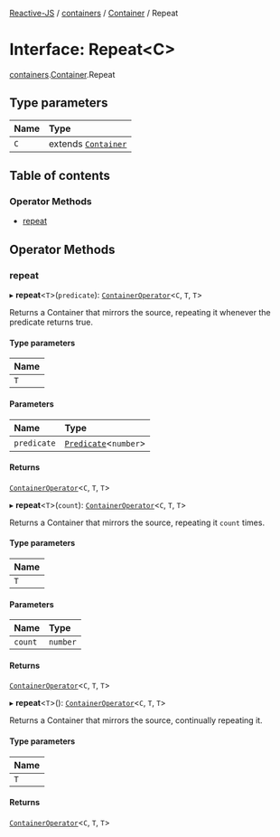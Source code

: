 [Reactive-JS](../README.md) / [containers](../modules/containers.md) / [Container](../modules/containers.Container.md) / Repeat

# Interface: Repeat<C\>

[containers](../modules/containers.md).[Container](../modules/containers.Container.md).Repeat

## Type parameters

| Name | Type |
| :------ | :------ |
| `C` | extends [`Container`](containers.Container-1.md) |

## Table of contents

### Operator Methods

- [repeat](containers.Container.Repeat.md#repeat)

## Operator Methods

### repeat

▸ **repeat**<`T`\>(`predicate`): [`ContainerOperator`](../modules/containers.md#containeroperator)<`C`, `T`, `T`\>

Returns a Container that mirrors the source, repeating it whenever the predicate returns true.

#### Type parameters

| Name |
| :------ |
| `T` |

#### Parameters

| Name | Type |
| :------ | :------ |
| `predicate` | [`Predicate`](../modules/functions.md#predicate)<`number`\> |

#### Returns

[`ContainerOperator`](../modules/containers.md#containeroperator)<`C`, `T`, `T`\>

▸ **repeat**<`T`\>(`count`): [`ContainerOperator`](../modules/containers.md#containeroperator)<`C`, `T`, `T`\>

Returns a Container that mirrors the source, repeating it `count` times.

#### Type parameters

| Name |
| :------ |
| `T` |

#### Parameters

| Name | Type |
| :------ | :------ |
| `count` | `number` |

#### Returns

[`ContainerOperator`](../modules/containers.md#containeroperator)<`C`, `T`, `T`\>

▸ **repeat**<`T`\>(): [`ContainerOperator`](../modules/containers.md#containeroperator)<`C`, `T`, `T`\>

Returns a Container that mirrors the source, continually repeating it.

#### Type parameters

| Name |
| :------ |
| `T` |

#### Returns

[`ContainerOperator`](../modules/containers.md#containeroperator)<`C`, `T`, `T`\>
